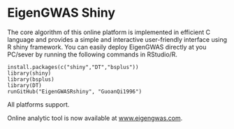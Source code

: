 # EigenGWAS Shiny
The core algorithm of this online platform is implemented in efficient C language and provides a simple and interactive user-friendly interface using R shiny framework.
You can easily deploy EigenGWAS directly at you PC/sever by running the following commands in RStudio/R.
~~~
install.packages(c("shiny","DT","bsplus"))
library(shiny)
library(bsplus)
library(DT)
runGitHub("EigenGWASRshiny", "GuoanQi1996")
~~~
All platforms support.

Online analytic tool is now available at www.eigengwas.com.
